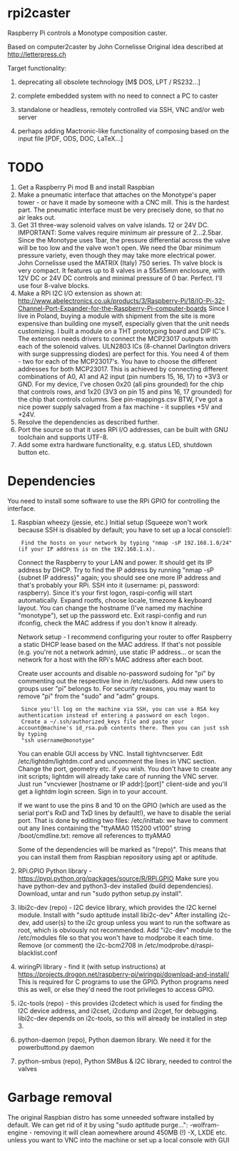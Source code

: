 rpi2caster
==========

Raspberry Pi controls a Monotype composition caster.


Based on computer2caster by John Cornelisse
Original idea described at http://letterpress.ch

Target functionality:

1. deprecating all obsolete technology [M$ DOS, LPT / RS232...]

2. complete embedded system with no need to connect a PC to caster

3. standalone or headless, remotely controlled via SSH, VNC and/or web server

4. perhaps adding Mactronic-like functionality of composing based on the input file [PDF, ODS, DOC, LaTeX...]


TODO
====

1. Get a Raspberry Pi mod B and install Raspbian
2. Make a pneumatic interface that attaches on the Monotype's paper tower - or have it made by someone with a CNC mill. 
	This is the hardest part. The pneumatic interface must be very precisely done, so that no air leaks out.
3. Get 31 three-way solenoid valves on valve islands. 12 or 24V DC. 
	IMPORTANT: Some valves require minimum air pressure of 2...2.5bar. Since the Monotype uses 1bar, 
	the pressure differential across the valve will be too low and the valve won't open. We need the 0bar minimum 
	pressure variety, even though they may take more electrical power.
	John Cornelisse used the MATRIX (Italy) 750 series. Th valve block is very compact. It features up to 8 valves in 
	a 55x55mm enclosure, with 12V DC or 24V DC controls and minimal pressure of 0 bar. Perfect. I'll use four 8-valve blocks.
4. Make a RPi I2C I/O extension as shown at:
	http://www.abelectronics.co.uk/products/3/Raspberry-Pi/18/IO-Pi-32-Channel-Port-Expander-for-the-Raspberry-Pi-computer-boards
	Since I live in Poland, buying a module with shipment from the site is more expensive than building one myself, 
	especially given that the unit needs customizing. I built a module on a THT prototyping board and DIP IC's. The extension needs 
	drivers to connect the MCP23017 outputs with each of the solenoid valves. ULN2803 ICs (8-channel Darlington drivers 
	with surge suppressing diodes) are perfect for this. You need 4 of them - two for each of the MCP23017's.
	You have to choose the different addresses for both MCP23017. This is achieved by connecting different combinations of A0, A1
	and A2 input (pin numbers 15, 16, 17) to +3V3 or GND. For my device, I've chosen 0x20 (all pins grounded) for the chip that 
	controls rows, and 1x20 (3V3 on pin 15 and pins 16, 17 grounded) for the chip that controls columns. See pin-mappings.csv 
	BTW, I've got a nice power supply salvaged from a fax machine - it supplies +5V and +24V.
5. Resolve the dependencies as described further.
6. Port the source so that it uses RPi I/O addresses, can be built with GNU toolchain and supports UTF-8. 
7. Add some extra hardware functionality, e.g. status LED, shutdown button etc.


Dependencies
============

You need to install some software to use the RPi GPIO for controlling the interface.

1. Raspbian wheezy (jessie, etc.)
	Initial setup (Squeeze won't work because SSH is disabled by default; you have to set up a local console!):

        Find the hosts on your network by typing "nmap -sP 192.168.1.0/24" (if your IP address is on the 192.168.1.x).
	Connect the Raspberry to your LAN and power. It should get its IP address by DHCP. Try to find the IP address by running 
        "nmap -sP {subnet IP address}" again; you should see one more IP address and that's probably your RPi.
        SSH into it (username: pi, password: raspberry). Since it's your first logon, raspi-config will start automatically. 
        Expand rootfs, choose locale, timezone & keyboard layout. You can change the hostname (I've named my machine "monotype"), 
        set up the password etc. 
        Exit raspi-config and run ifconfig, check the MAC address if you don't know it already.

	Network setup - I recommend configuring your router to offer Raspberry a static DHCP lease based on the MAC address. 
	If that's not possible (e.g. you're not a network admin), use static IP address... or scan the network for a host 
	with the RPi's MAC address after each boot. 
 
	Create user accounts and disable no-password sudoing for "pi" by commenting out the respective line in /etc/sudoers.
	Add new users to groups user "pi" belongs to. For security reasons, you may want to  remove "pi" from the "sudo" and "adm" groups.
        
        Since you'll log on the machine via SSH, you can use a RSA key authentication instead of entering a password on each logon.
        Create a ~/.ssh/authorized_keys file and paste your account@machine's id_rsa.pub contents there. Then you can just ssh by typing
        "ssh username@monotype" 

	You can enable GUI access by VNC. Install tightvncserver. Edit /etc/lightdm/lightdm.conf and uncomment the lines in VNC section. 
	Change the port, geometry etc. if you wish. You don't have to create any init scripts; lightdm will already take care of running the
	VNC server. Just run "vncviewer [hostname or IP addr]:[port]" client-side and you'll get a lightdm login screen. Sign in to your account.

	If we want to use the pins 8 and 10 on the GPIO (which are used as the serial port's RxD and TxD lines by default!), we have to disable
	the serial port. That is done by editing two files:
	/etc/inittab: we have to comment out any lines containing the "ttyAMA0 115200 vt100" string
	/boot/cmdline.txt: remove all references to ttyAMA0
	 
	Some of the dependencies will be marked as "(repo)". This means that you can install them from Raspbian repository using apt or aptitude.

2. RPi.GPIO Python library - https://pypi.python.org/packages/source/R/RPi.GPIO
	Make sure you have python-dev and python3-dev installed (build dependencies). Download, untar and run "sudo python setup.py install".
3. libi2c-dev (repo) - I2C device library, which provides the I2C kernel module.
	Install with "sudo aptitude install libi2c-dev"
	After installing i2c-dev, add user(s) to the i2c group unless you want to run the software as root, which is obviously not recommended. 
	Add "i2c-dev" module to the /etc/modules file so that you won't have to modprobe it each time.
	Remove (or comment) the i2c-bcm2708 in /etc/modprobe.d/raspi-blacklist.conf

4. wiringPi library - find it (with setup instructions) at https://projects.drogon.net/raspberry-pi/wiringpi/download-and-install/
	This is required for C programs to use the GPIO. Python programs need this as well, or else they'd need the root privileges to access GPIO.
5. i2c-tools (repo) - this provides i2cdetect which is used for finding the I2C device address, and i2cset, i2cdump and i2cget, for debugging.
	libi2c-dev depends on i2c-tools, so this will already be installed in step 3.
6. python-daemon (repo), Python daemon library. We need it for the powerbuttond.py daemon 
7. python-smbus (repo), Python SMBus & I2C library, needed to control the valves


Garbage removal
===============

The original Raspbian distro has some unneeded software installed by default. We can get rid of it by using "sudo aptitude purge...":
-wolfram-engine - removing it will clean aomewhere around 450MB (!)
-X, LXDE etc. unless you want to VNC into the machine or set up a local console with GUI
